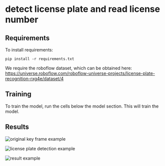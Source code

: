 # detect license plate and read license number

## Requirements

To install requirements:

```setup
pip install -r requirements.txt
```

We require the roboflow dataset, which can be obtained here: https://universe.roboflow.com/roboflow-universe-projects/license-plate-recognition-rxg4e/dataset/4

## Training

To train the model, run the cells below the model section. This will train the model.

## Results

![original key frame example](https://drive.google.com/uc?id=1MZwtemJjdh7C28oBFEs5bIMqP76iS-l8)

![license plate detection example](https://drive.google.com/uc?id=1iXmi9Ucp_0s1m8ZdPy4R_cPVN0sw2eub)

![result example](https://drive.google.com/uc?id=1HjzvnJ_zlUR32gJsksTMeIoxj0DyNuJu)
